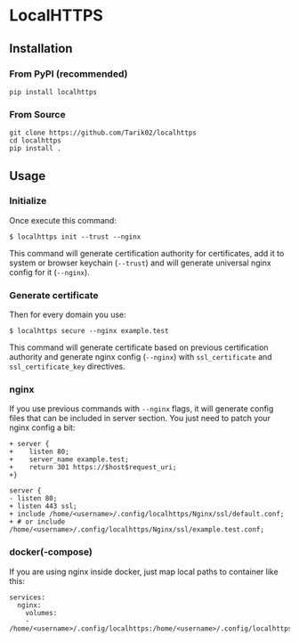 # LocalHTTPS

## Installation

### From PyPI (recommended)

```
pip install localhttps
```

### From Source

```
git clone https://github.com/Tarik02/localhttps
cd localhttps
pip install .
```


## Usage

### Initialize

Once execute this command:
```
$ localhttps init --trust --nginx
```

This command will generate certification authority for certificates, add it to system or browser keychain (`--trust`) and will generate universal nginx config for it (`--nginx`).


### Generate certificate

Then for every domain you use:
```
$ localhttps secure --nginx example.test
```

This command will generate certificate based on previous certification authority and generate nginx config (`--nginx`) with `ssl_certificate` and `ssl_certificate_key` directives.

### nginx

If you use previous commands with `--nginx` flags, it will generate config files that can be included in server section. You just need to patch your nginx config a bit:
```
+ server {
+    listen 80;
+    server_name example.test;
+    return 301 https://$host$request_uri;
+}

server {
- listen 80;
+ listen 443 ssl;
+ include /home/<username>/.config/localhttps/Nginx/ssl/default.conf;
+ # or include /home/<username>/.config/localhttps/Nginx/ssl/example.test.conf;
```

### docker(-compose)

If you are using nginx inside docker, just map local paths to container like this:
```
services:
  nginx:
    volumes:
    - /home/<username>/.config/localhttps:/home/<username>/.config/localhttps
```
